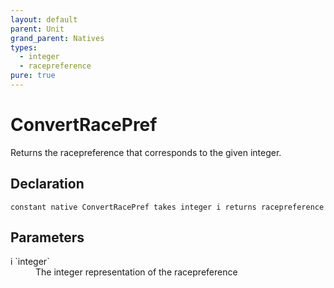 ```yaml
---
layout: default
parent: Unit
grand_parent: Natives
types:
  - integer
  - racepreference
pure: true
---
```


# ConvertRacePref
Returns the racepreference that corresponds to the given integer.

## Declaration

```
constant native ConvertRacePref takes integer i returns racepreference
```

## Parameters
<dl>
  <dt>i `integer`</dt>
  <dd>The integer representation of the racepreference</dd>
</dl>